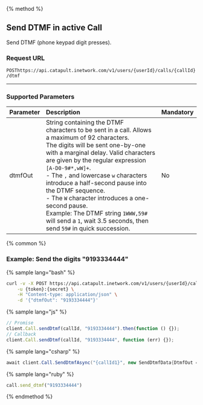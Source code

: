 {% method %}

## Send DTMF in active Call
Send DTMF (phone keypad digit presses).

### Request URL

<code class="post">POST</code>`https://api.catapult.inetwork.com/v1/users/{userId}/calls/{callId}/dtmf`

---

### Supported Parameters

| Parameter | Description                                                 | Mandatory |
|:----------|:------------------------------------------------------------|:----------|
| dtmfOut   | String containing the DTMF characters to be sent in a call. Allows a maximum of 92 characters.<br/>The digits will be sent one-by-one with a marginal delay. Valid characters are given by the regular expression `[A-D0-9#*,wW]+`.<br/>- The `,` and lowercase `w` characters introduce a half-second pause into the DTMF sequence.<br/>- The `W` character introduces a one-second pause.<br/>Example: The DTMF string `1WWW,59#` will send a `1`, wait 3.5 seconds, then send `59#` in quick succession. | No        |

{% common %}

### Example: Send the digits "9193334444"

{% sample lang="bash" %}

```bash
curl -v -X POST https://api.catapult.inetwork.com/v1/users/{userId}/calls/{callId}/dtmf \
	-u {token}:{secret} \
	-H "Content-type: application/json" \
	-d '{"dtmfOut": "9193334444"}'
```

{% sample lang="js" %}

```js
// Promise
client.Call.sendDtmf(callId, "9193334444").then(function () {});
// Callback
client.Call.sendDtmf(callId, "9193334444", function (err) {});
```

{% sample lang="csharp" %}

```csharp
await client.Call.SendDtmfAsync("{callId1}", new SendDtmfData{DtmfOut = "9193334444"});
```

{% sample lang="ruby" %}

```ruby
call.send_dtmf("9193334444")
```
{% endmethod %}
